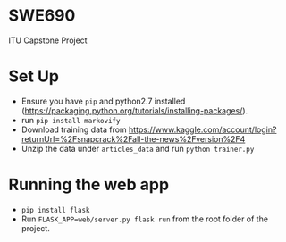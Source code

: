 # SWE690
ITU Capstone Project

# Set Up
- Ensure you have `pip` and python2.7 installed (https://packaging.python.org/tutorials/installing-packages/).
- run `pip install markovify`
- Download training data from https://www.kaggle.com/account/login?returnUrl=%2Fsnapcrack%2Fall-the-news%2Fversion%2F4
- Unzip the data under `articles_data` and run `python trainer.py`

# Running the web app
- `pip install flask`
- Run `FLASK_APP=web/server.py flask run` from the root folder of the project.